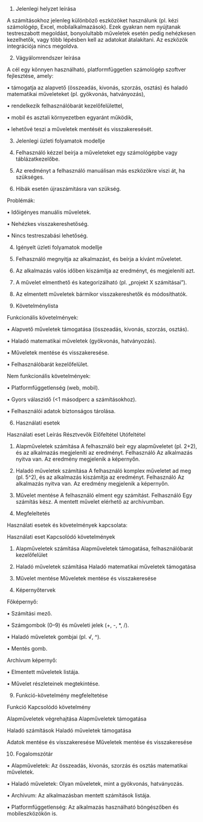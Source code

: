 1. Jelenlegi helyzet leírása



A számításokhoz jelenleg különböző eszközöket használunk (pl. kézi számológép, Excel, mobilalkalmazások). Ezek gyakran nem nyújtanak testreszabott megoldást, bonyolultabb műveletek esetén pedig nehézkesen kezelhetők, vagy több lépésben kell az adatokat átalakítani. Az eszközök integrációja nincs megoldva.



2. Vágyálomrendszer leírása



A cél egy könnyen használható, platformfüggetlen számológép szoftver fejlesztése, amely:

• támogatja az alapvető (összeadás, kivonás, szorzás, osztás) és haladó matematikai műveleteket (pl. gyökvonás, hatványozás),

• rendelkezik felhasználóbarát kezelőfelülettel,

• mobil és asztali környezetben egyaránt működik,

• lehetővé teszi a műveletek mentését és visszakeresését.



3. Jelenlegi üzleti folyamatok modellje

1. Felhasználó kézzel beírja a műveleteket egy számológépbe vagy táblázatkezelőbe.

2. Az eredményt a felhasználó manuálisan más eszközökre viszi át, ha szükséges.

3. Hibák esetén újraszámításra van szükség.



Problémák:

• Időigényes manuális műveletek.

• Nehézkes visszakereshetőség.

• Nincs testreszabási lehetőség.



4. Igényelt üzleti folyamatok modellje

1. Felhasználó megnyitja az alkalmazást, és beírja a kívánt műveletet.

2. Az alkalmazás valós időben kiszámítja az eredményt, és megjeleníti azt.

3. A művelet elmenthető és kategorizálható (pl. „projekt X számításai”).

4. Az elmentett műveletek bármikor visszakereshetők és módosíthatók.



5. Követelménylista



Funkcionális követelmények:

• Alapvető műveletek támogatása (összeadás, kivonás, szorzás, osztás).

• Haladó matematikai műveletek (gyökvonás, hatványozás).

• Műveletek mentése és visszakeresése.

• Felhasználóbarát kezelőfelület.



Nem funkcionális követelmények:

• Platformfüggetlenség (web, mobil).

• Gyors válaszidő (<1 másodperc a számításokhoz).

• Felhasználói adatok biztonságos tárolása.



6. Használati esetek



Használati eset Leírás Résztvevők Előfeltétel Utófeltétel

1. Alapműveletek számítása A felhasználó beír egy alapműveletet (pl. 2+2), és az alkalmazás megjeleníti az eredményt. Felhasználó Az alkalmazás nyitva van. Az eredmény megjelenik a képernyőn.

2. Haladó műveletek számítása A felhasználó komplex műveletet ad meg (pl. 5^2), és az alkalmazás kiszámítja az eredményt. Felhasználó Az alkalmazás nyitva van. Az eredmény megjelenik a képernyőn.

3. Művelet mentése A felhasználó elment egy számítást. Felhasználó Egy számítás kész. A mentett művelet elérhető az archívumban.



7. Megfeleltetés



Használati esetek és követelmények kapcsolata:



Használati eset Kapcsolódó követelmények

1. Alapműveletek számítása Alapműveletek támogatása, felhasználóbarát kezelőfelület

2. Haladó műveletek számítása Haladó matematikai műveletek támogatása

3. Művelet mentése Műveletek mentése és visszakeresése



8. Képernyőtervek



Főképernyő:

• Számítási mező.

• Számgombok (0–9) és műveleti jelek (+, -, *, /).

• Haladó műveletek gombjai (pl. √, ^).

• Mentés gomb.



Archívum képernyő:

• Elmentett műveletek listája.

• Művelet részleteinek megtekintése.



9. Funkció-követelmény megfeleltetése



Funkció Kapcsolódó követelmény

Alapműveletek végrehajtása Alapműveletek támogatása

Haladó számítások Haladó műveletek támogatása

Adatok mentése és visszakeresése Műveletek mentése és visszakeresése



10. Fogalomszótár

• Alapműveletek: Az összeadás, kivonás, szorzás és osztás matematikai műveletek.

• Haladó műveletek: Olyan műveletek, mint a gyökvonás, hatványozás.

• Archívum: Az alkalmazásban mentett számítások listája.

• Platformfüggetlenség: Az alkalmazás használható böngészőben és mobileszközökön is.
